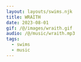 ```yaml
---
layout: layouts/swims.njk
title: WRAITH
date: 2023-08-01
gif: /@/images/wraith.gif
audio: /@/music/wraith.mp3
tags:
  - swims
  - music
---
```

